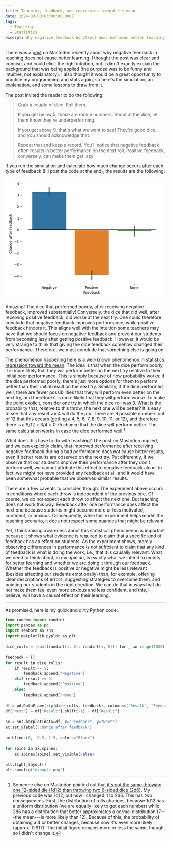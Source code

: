 ```yaml
---
title: Teaching, feedback, and regression toward the mean
date: 2024-03-08T03:00:00.000Z
tags: 
  - Teaching
  - Statistics
excerpt: Why negative feedback by itself does not mean better teaching (even if it somehow means better results).
---
```

There was a [post](https://octodon.social/@derwinmcgeary/111921298436478955) on Mastodon recently about why negative feedback in teaching does not cause better learning. I thought the post was clear and concise, and could elicit the right intuition, but it didn't exactly explain the background that was being applied (the purpose was to be funny and intuitive, not explanatory). I also thought it would be a great opportunity to practice my programming and stats again, so here's the simulation, an explanation, and some lessons to draw from it.

The post invited the reader to do the following:

> Grab a couple of dice. Roll them.
> 
> If you get below 5, those are rookie numbers. Shout at the dice, let them know they're underperforming.
> 
> If you get above 9, that's what we want to see! They're good dice, and you should acknowledge that.
> 
> Repeat that and keep a record. You'll notice that negative feedback often results in better performance on the next roll. Positive feedback, conversely, can make them get lazy.

If you run the simulation and calculate how much change occurs after each type of feedback (I'll post the code at the end), the results are the following:

![](example.png)

Amazing! The dice that performed poorly, after receiving negative feedback, improved substantially! Conversely, the dice that did well, after receiving positive feedback, did worse at the next try. One could therefore conclude that negative feedback improves performance, while positive feedback hinders it. This aligns well with the intuition some teachers may have that we should focus on negative feedback and prevent our students from becoming lazy after getting positive feedback. However, it would be very strange to think that giving the dice feedback somehow changed their performance. Therefore, we must conclude that something else is going on.

The phenomenon happening here is a well-known phenomenon in statistics: [regression toward the mean](https://en.wikipedia.org/wiki/Regression_toward_the_mean). The idea is that when the dice perform poorly, it is more likely that they will perform better on the next try relative to their initial poor performance. This is simply because of how probability works: if the dice performed poorly, there's just more options for them to perform better than their initial result on the next try. Similarly, if the dice performed well, there are fewer possibilities that they will perform even better on the next try, and therefore it is more likely that they will perform worse. To make the point explicit, consider one try in which the dice roll was 3. What is the probability that, relative to this throw, the next one will be better? It is easy to see that any result >= 4 will do the job. There are 9 possible numbers out of 12 that this occurs (getting a 4, 5, 6, 7, 8, 9, 10, 11, or 12), and therefore there is a 9/12 = 3/4 = 0.75 chance that the dice will perform better. The same calculation works in case the dice performed well.[^Edit]

What does this have to do with teaching? The post on Mastodon implied, and we can explicitly claim, that improved performance after receiving negative feedback during a bad performance does not cause better results, even if better results are observed on the next try. Put differently, if we observe that our students improve their performance after they don't perform well, we cannot attribute this effect to negative feedback alone. In fact, we might not have provided any feedback at all, and it would have been somewhat probable that we observed similar results.

There are a few caveats to consider, though. The experiment above occurs in conditions where each throw is independent of the previous one. Of course, we do not expect each throw to affect the next one. But teaching does not work this way. Feedback after one performance does affect the next one because students might become more or less motivated, confident, or anxious. Consequently, while this experiment helps model the teaching scenario, it does not respect some nuances that might be relevant.

Yet, I think raising awareness about this statistical phenomenon is important because it shows what evidence is required to claim that a specific kind of feedback has an effect on students. As the experiment shows, merely observing differences in performance is not sufficient to claim that any kind of feedback is what is doing the work, i.e., that it is causally relevant. What we need to think about, in my opinion, is exactly what we intend to modify for better learning and whether we are doing it through our feedback. Whether the feedback is positive or negative might be less relevant (besides affecting our students emotionally) than, for example, offering clear descriptions of errors, suggesting strategies to overcome them, and pointing our students in the right direction. We can do that in ways that do not make them feel even more anxious and less confident, and this, I believe, will have a causal effect on their learning.

[^Edit]: Someone else on Mastodon pointed out that [it's not the same throwing one 12-sided die (1d12) than throwing two 6-sided dice (2d6)](https://xoxo.zone/@KevinMarks/112070933934701153). My previous code was 1d12, but now I changed it to 2d6. This has two consequences. First, the distribution of rolls changes, because 1d12 has a uniform distribution (we are equally likely to get each number) while 2d6 has a distribution that better approximates a normal distribution (7---the mean---is more likely than 12). Because of this, the probability of obtaining a 4 or better changes, because now it's even more likely (approx. 0.917). The initial figure remains more or less the same, though, so I didn't change it.

---

As promised, here is my quick and dirty Python code:

```python
from random import randint
import pandas as pd
import seaborn as sns
import matplotlib.pyplot as plt

dice_rolls = [sum((randint(1, 6), randint(1, 6))) for _ in range(1000)]

feedback = []
for result in dice_rolls:
    if result <= 5:
        feedback.append("Negative")
    elif result >= 9:
        feedback.append("Positive")
    else:
        feedback.append("None")

df = pd.DataFrame(zip(dice_rolls, feedback), columns=["Result", "Feedback"])
df["Next"] = df["Result"].shift(-1) - df["Result"]

ax = sns.barplot(data=df, x="Feedback", y="Next")
ax.set_ylabel("Change after feedback")

ax.hlines(0, -0.5, 2.5, colors="Black")

for spine in ax.spines:
    ax.spines[spine].set_visible(False)

plt.tight_layout()
plt.savefig("example.png")
```